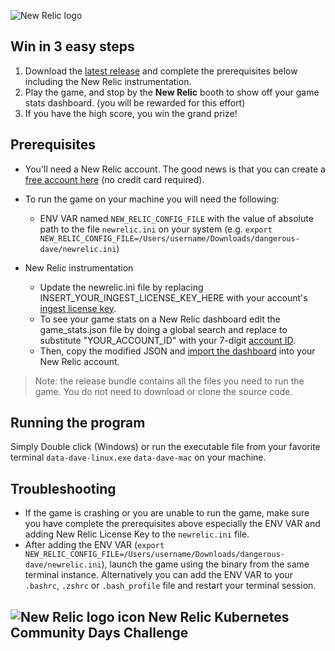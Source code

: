 ![New Relic logo](https://newrelic.com/static-assets/images/logo/nr-logo-50vh.png)

## Win in 3 easy steps
1. Download the [latest release](https://github.com/zmrfzn/data-driven-dave/releases) and complete the prerequisites below including the New Relic instrumentation.
2. Play the game, and stop by the **New Relic** booth to show off your game stats dashboard. (you will be rewarded for this effort)
3. If you have the high score, you win the grand prize!

## Prerequisites

- You'll need a New Relic account. The good news is that you can create a [free account here](https://newrelic.com/signup?utm_source=event&utm_medium=community&utm_campaign=apj-fy-24-q1-devrel-kcdmumbai) (no credit card required).
- To run the game on your machine you will need the following:
  - ENV VAR named `NEW_RELIC_CONFIG_FILE` with the value of absolute path to the file `newrelic.ini` on your system (e.g. `export NEW_RELIC_CONFIG_FILE=/Users/username/Downloads/dangerous-dave/newrelic.ini`)
  
- New Relic instrumentation
  - Update the newrelic.ini file by replacing INSERT_YOUR_INGEST_LICENSE_KEY_HERE with your account's [ingest license key](https://docs.newrelic.com/docs/apis/intro-apis/new-relic-api-keys/).
  - To see your game stats on a New Relic dashboard edit the game_stats.json file by doing a global search and replace to substitute "YOUR_ACCOUNT_ID" with your 7-digit [account ID](https://docs.newrelic.com/docs/accounts/accounts-billing/account-structure/account-id/). 
  - Then, copy the modified JSON and [import the dashboard](https://docs.newrelic.com/docs/query-your-data/explore-query-data/dashboards/introduction-dashboards/#dashboards-import) into your New Relic account.

> Note: the release bundle contains all the files you need to run the game. You do not need to download or clone the source code.

## Running the program

Simply Double click (Windows) or run the executable file from your favorite terminal `data-dave-linux.exe` `data-dave-mac` on your machine.

## Troubleshooting

- If the game is crashing or you are unable to run the game, make sure you have complete the prerequisites above especially the ENV VAR and adding New Relic License Key to the `newrelic.ini` file.
- After adding the ENV VAR (`export NEW_RELIC_CONFIG_FILE=/Users/username/Downloads/dangerous-dave/newrelic.ini`), launch the game using the binary from the same terminal instance. Alternatively you can add the ENV VAR to your `.bashrc`, `.zshrc` or `.bash_profile` file and restart your terminal session.

## ![New Relic logo icon](https://newrelic.com/static-assets/images/icons/avatar-newrelic.png) New Relic Kubernetes Community Days Challenge


